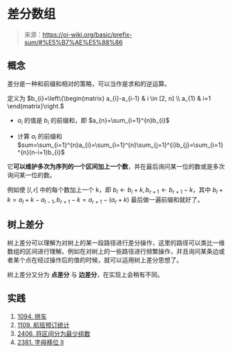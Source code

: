 # 差分数组

> 来源：https://oi-wiki.org/basic/prefix-sum/#%E5%B7%AE%E5%88%86

## 概念

差分是一种和前缀和相对的策略，可以当作是求和的逆运算。

定义为 $b_{i}=\left\{\begin{matrix} a_{i}-a_{i-1} & i \in [2, n] \\ a_{1} & i=1 \end{matrix}\right.$

- $a_{i}$ 的值是 $b_{i}$ 的前缀和，即 $a_{n}=\sum_{i=1}^{n}b_{i}$

- 计算 $a_{i}$ 的前缀和 $sum=\sum_{i=1}^{n}a_{i}=\sum_{i=1}^{n}\sum_{j=1}^{i}b_{j}=\sum_{i=1}^{n}(n-i+1)b_{i}$​

它**可以维护多次为序列的一个区间加上一个数**，并在最后询问某一位的数或是多次询问某一位的数。

例如使 $[l,r]$ 中的每个数加上一个 k，即 $b_l \leftarrow b_l+k, b_{r+1} \leftarrow b_{r+1}-k$​，其中 $b_l+k=a_l+k-a_{l-1}, b_{r+1}-k=a_{r+1}-(a_r+k)$ 最后做一遍前缀和就好了。

## 树上差分

树上差分可以理解为对树上的某一段路径进行差分操作，这里的路径可以类比一维数组的区间进行理解。例如在对树上的一些路径进行频繁操作，并且询问某条边或者某个点在经过操作后的值的时候，就可以运用树上差分思想了。

树上差分又分为 **点差分** 与 **边差分**，在实现上会稍有不同。



## 实践

1. [1094. 拼车](https://leetcode.cn/problems/car-pooling/)
2. [1109. 航班预订统计](https://leetcode.cn/problems/corporate-flight-bookings/)
3. [2406. 将区间分为最少组数](https://leetcode.cn/problems/divide-intervals-into-minimum-number-of-groups/)
4. [2381. 字母移位 II](https://leetcode.cn/problems/shifting-letters-ii/)